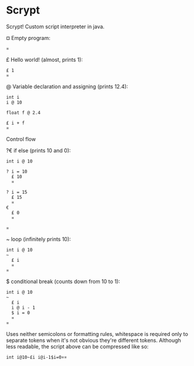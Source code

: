# Scrypt

Scrypt! Custom script interpreter in java.


¤ Empty program:
```
¤
```

£ Hello world! (almost, prints 1):
```
£ 1
¤
```

@ Variable declaration and assigning (prints 12.4):
```
int i
i @ 10

float f @ 2.4

£ i + f
¤
```



Control flow

?€ if else (prints 10 and 0):
```
int i @ 10

? i = 10
  £ 10
  ¤
  
? i = 15
  £ 15
  ¤
€
  £ 0
  ¤

¤
```

~ loop (infinitely prints 10):
```
int i @ 10
~
  £ i
  ¤
¤
```

$ conditional break (counts down from 10 to 1):
```
int i @ 10
~
  £ i
  i @ i - 1
  $ i = 0
  ¤
¤
```

Uses neither semicolons or formatting rules, whitespace is required only to separate tokens when it's not obvious they're different tokens. Although less readable, the script above can be compressed like so:
```
int i@10~£i i@i-1$i=0¤¤
```
